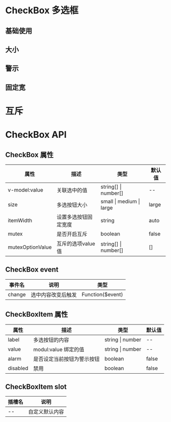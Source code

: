 <script setup>
import Default from './default.vue'
import Size from './size.vue'
import Alarm from './alarm.vue'
import Mutex from './mutex.vue'
import ItemWidth from './itemWidth.vue'
</script>

# CheckBox 多选框

## 基础使用

<Preview comp-name="CheckBox" demo-name="default">
  <Default />
</Preview>

## 大小

<Preview comp-name="CheckBox" demo-name="size">
  <Size />
</Preview>

## 警示

<Preview comp-name="CheckBox" demo-name="alarm">
  <Alarm />
</Preview>

## 固定宽

<Preview comp-name="CheckBox" demo-name="itemWidth">
  <ItemWidth />
</Preview>

# 互斥

<Preview comp-name="CheckBox" demo-name="mutex">
  <Mutex />
</Preview>

# CheckBox API

## CheckBox 属性

| 属性 | 描述 | 类型 | 默认值 |
| ---- | ---- | ---- | ------ |
| v-model:value | 关联选中的值 | string[] \| number[] | -- |
| size | 多选按钮大小 | small \| medium \| large | large |
| itemWidth | 设置多选按钮固定宽度 | string | auto |
| mutex | 是否开启互斥 | boolean | false |
| mutexOptionValue | 互斥的选项value值 | string[] \| number[] | [] |

## CheckBox event

| 事件名 | 说明 | 类型 |
| ------ | ---- | ---- |
| change | 选中内容改变后触发 | Function($event) |

## CheckBoxItem 属性

| 属性 | 描述 | 类型 | 默认值 |
| ---- | ---- | ---- | ------ |
| label | 多选按钮的内容 | string \| number | -- |
| value | modul:value 绑定的值 | string \| number | -- |
| alarm | 是否设定当前按钮为警示按钮 | boolean | false |
| disabled | 禁用 | boolean | false |

## CheckBoxItem slot

| 插槽名 | 说明 |
| ------ | ---- |
| -- | 自定义默认内容 |
